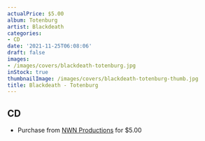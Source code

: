 ```yaml
---
actualPrice: $5.00
album: Totenburg
artist: Blackdeath
categories:
- CD
date: '2021-11-25T06:08:06'
draft: false
images:
- /images/covers/blackdeath-totenburg.jpg
inStock: true
thumbnailImage: /images/covers/blackdeath-totenburg-thumb.jpg
title: Blackdeath - Totenburg
---
```


## CD
* Purchase from [NWN Productions](http://shop.nwnprod.com/index.php?route=product/product&path=93&product_id=5698&sort=pd.name&order=ASC) for $5.00
